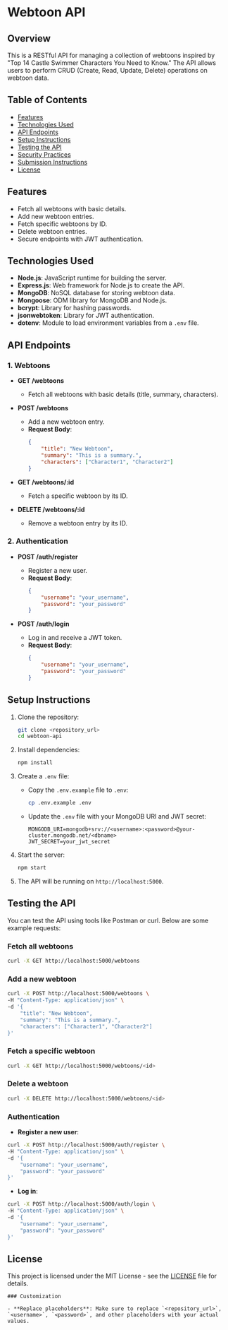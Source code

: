 # Webtoon API

## Overview

This is a RESTful API for managing a collection of webtoons inspired by "Top 14 Castle Swimmer Characters You Need to Know." The API allows users to perform CRUD (Create, Read, Update, Delete) operations on webtoon data.

## Table of Contents

- [Features](#features)
- [Technologies Used](#technologies-used)
- [API Endpoints](#api-endpoints)
- [Setup Instructions](#setup-instructions)
- [Testing the API](#testing-the-api)
- [Security Practices](#security-practices)
- [Submission Instructions](#submission-instructions)
- [License](#license)

## Features

- Fetch all webtoons with basic details.
- Add new webtoon entries.
- Fetch specific webtoons by ID.
- Delete webtoon entries.
- Secure endpoints with JWT authentication.

## Technologies Used

- **Node.js**: JavaScript runtime for building the server.
- **Express.js**: Web framework for Node.js to create the API.
- **MongoDB**: NoSQL database for storing webtoon data.
- **Mongoose**: ODM library for MongoDB and Node.js.
- **bcrypt**: Library for hashing passwords.
- **jsonwebtoken**: Library for JWT authentication.
- **dotenv**: Module to load environment variables from a `.env` file.

## API Endpoints

### 1. Webtoons

- **GET /webtoons**
  - Fetch all webtoons with basic details (title, summary, characters).
  
- **POST /webtoons**
  - Add a new webtoon entry.
  - **Request Body**:
    ```json
    {
        "title": "New Webtoon",
        "summary": "This is a summary.",
        "characters": ["Character1", "Character2"]
    }
    ```

- **GET /webtoons/:id**
  - Fetch a specific webtoon by its ID.

- **DELETE /webtoons/:id**
  - Remove a webtoon entry by its ID.

### 2. Authentication

- **POST /auth/register**
  - Register a new user.
  - **Request Body**:
    ```json
    {
        "username": "your_username",
        "password": "your_password"
    }
    ```

- **POST /auth/login**
  - Log in and receive a JWT token.
  - **Request Body**:
    ```json
    {
        "username": "your_username",
        "password": "your_password"
    }
    ```

## Setup Instructions

1. Clone the repository:
   ```bash
   git clone <repository_url>
   cd webtoon-api
   ```

2. Install dependencies:
   ```bash
   npm install
   ```

3. Create a `.env` file:
   - Copy the `.env.example` file to `.env`:
     ```bash
     cp .env.example .env
     ```
   - Update the `.env` file with your MongoDB URI and JWT secret:
     ```plaintext
     MONGODB_URI=mongodb+srv://<username>:<password>@your-cluster.mongodb.net/<dbname>
     JWT_SECRET=your_jwt_secret
     ```

4. Start the server:
   ```bash
   npm start
   ```

5. The API will be running on `http://localhost:5000`.

## Testing the API

You can test the API using tools like Postman or curl. Below are some example requests:

### Fetch all webtoons
```bash
curl -X GET http://localhost:5000/webtoons
```

### Add a new webtoon
```bash
curl -X POST http://localhost:5000/webtoons \
-H "Content-Type: application/json" \
-d '{
    "title": "New Webtoon",
    "summary": "This is a summary.",
    "characters": ["Character1", "Character2"]
}'
```

### Fetch a specific webtoon
```bash
curl -X GET http://localhost:5000/webtoons/<id>
```

### Delete a webtoon
```bash
curl -X DELETE http://localhost:5000/webtoons/<id>
```

### Authentication

- **Register a new user**:
```bash
curl -X POST http://localhost:5000/auth/register \
-H "Content-Type: application/json" \
-d '{
    "username": "your_username",
    "password": "your_password"
}'
```

- **Log in**:
```bash
curl -X POST http://localhost:5000/auth/login \
-H "Content-Type: application/json" \
-d '{
    "username": "your_username",
    "password": "your_password"
}'
```

## License

This project is licensed under the MIT License - see the [LICENSE](LICENSE) file for details.
```
### Customization

- **Replace placeholders**: Make sure to replace `<repository_url>`, `<username>`, `<password>`, and other placeholders with your actual values.
